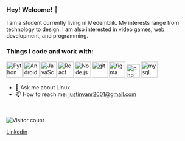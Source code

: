 ### Hey! Welcome! 👋

I am a student currently living in Medemblik.
My interests range from technology to design. I am also interested in video games, web development, and programming.


### Things I code and work with:
<a href="https://www.python.org" target="_blank"><img align="left" alt="Python" height ="42px" src="https://raw.githubusercontent.com/rahul-jha98/github_readme_icons/main/language_and_tools/square/python/python.svg"></a>
<a href="https://developer.android.com" target="_blank"> <img align="left" alt="Android" height ="42px" src="https://raw.githubusercontent.com/rahul-jha98/github_readme_icons/main/language_and_tools/square/android/android.svg"> </a>
<a href="https://developer.mozilla.org/en-US/docs/Web/JavaScript" target="_blank"> <img align="left" alt="JavaScript" height ="42px"  src="https://raw.githubusercontent.com/rahul-jha98/github_readme_icons/main/language_and_tools/square/javascript/javascript.svg"> </a>
<a href="https://reactjs.org/" target="_blank"> <img align="left" alt="React" height ="42px" src="https://raw.githubusercontent.com/rahul-jha98/github_readme_icons/main/language_and_tools/square/react/react.svg"></a>
<a href="https://nodejs.org" target="_blank"><img align="left" alt="Node.js" height ="42px" src="https://raw.githubusercontent.com/rahul-jha98/github_readme_icons/main/language_and_tools/square/node/node.svg"></a>
<a href="https://git-scm.com/" target="_blank"> <img src="https://raw.githubusercontent.com/rahul-jha98/github_readme_icons/main/language_and_tools/square/git-scm/git-scm.svg" align="left" alt="git" height='42px'/> </a>
<a href="https://www.figma.com/" target="_blank"> <img src="https://raw.githubusercontent.com/rahul-jha98/github_readme_icons/main/language_and_tools/square/figma/figma.svg" alt="figma" height='42px'/> </a>
<a href="https://www.php.net/" target="_blank"> <img src="https://cdn.freebiesupply.com/logos/large/2x/php-1-logo-svg-vector.svg" alt="php" height='35px'/> </a>
<a href="https://www.mysql.com/" target="_blank"> <img src="https://icon-library.com/images/mysql-icon/mysql-icon-14.jpg" alt="mysql" height='42px'/> </a>
<br>

- 💬 Ask me about Linux 
- 📫 How to reach me: justinvanr2001@gmail.com
<br>


![Visitor count](https://shields-io-visitor-counter.herokuapp.com/badge?page=octocat.Spoon-Knife)

<div class="badge-base LI-profile-badge" data-locale="en_US" data-size="large" data-theme="dark" data-type="VERTICAL" data-vanity="justin-vr" data-version="v1"><a class="badge-base__link LI-simple-link" href="https://nl.linkedin.com/in/justin-vr?trk=profile-badge">Linkedin</a></div>
              

<!--
**Justin5529/Justin5529** is a ✨ _special_ ✨ repository because its `README.md` (this file) appears on your GitHub profile.

Here are some ideas to get you started:

- 🔭 I’m currently working on ...
- 🌱 I’m currently learning ...
- 👯 I’m looking to collaborate on ...
- 🤔 I’m looking for help with ...
- 💬 Ask me about ...
- 📫 How to reach me: ...
- 😄 Pronouns: ...
- ⚡ Fun fact: ...
-->
